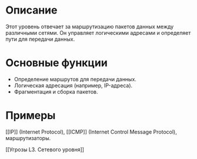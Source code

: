 # **Описание**
Этот уровень отвечает за маршрутизацию пакетов данных между различными сетями. Он управляет логическими адресами и определяет пути для передачи данных.
# **Основные функции**
  - Определение маршрутов для передачи данных.
  - Логическая адресация (например, IP-адреса).
  - Фрагментация и сборка пакетов.
# **Примеры**
[[IP]] (Internet Protocol), [[ICMP]] (Internet Control Message Protocol), маршрутизаторы.

[[Угрозы L3. Сетевого уровня]]